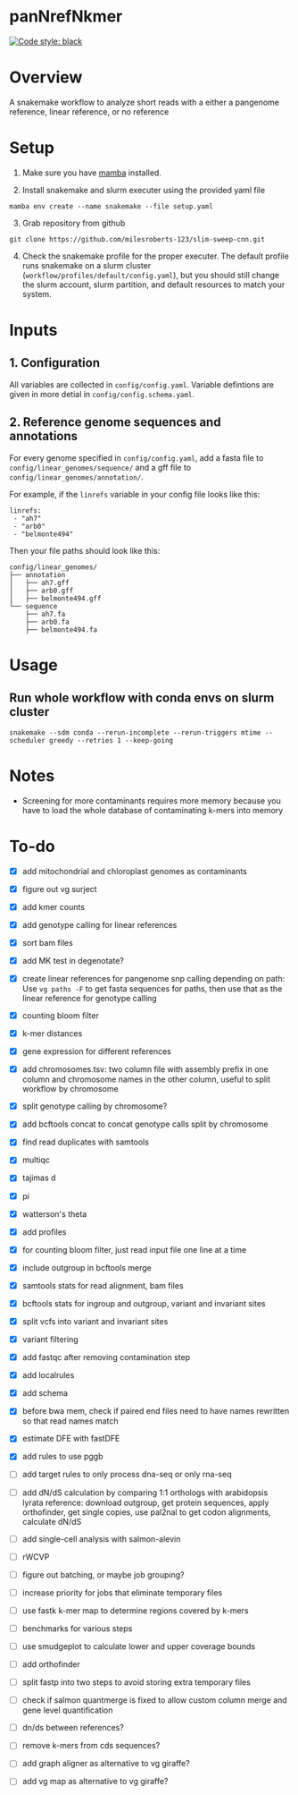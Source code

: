 # panNrefNkmer

[![Code style: black](https://img.shields.io/badge/code%20style-black-000000.svg)](https://github.com/psf/black)

# Overview

A snakemake workflow to analyze short reads with a either a pangenome reference, linear reference, or no reference

# Setup

1. Make sure you have [mamba](https://mamba.readthedocs.io/en/latest/installation/mamba-installation.html) installed. 

2. Install snakemake and slurm executer using the provided yaml file

```
mamba env create --name snakemake --file setup.yaml
```

3. Grab repository from github

```
git clone https://github.com/milesroberts-123/slim-sweep-cnn.git
```

4. Check the snakemake profile for the proper executer. The default profile runs snakemake on a slurm cluster (`workflow/profiles/default/config.yaml`), but you should still change the slurm account, slurm partition, and default resources to match your system.

# Inputs

## 1. Configuration

All variables are collected in `config/config.yaml`. Variable defintions are given in more detial in `config/config.schema.yaml`.

## 2. Reference genome sequences and annotations

For every genome specified in `config/config.yaml`, add a fasta file to `config/linear_genomes/sequence/` and a gff file to `config/linear_genomes/annotation/`.

For example, if the `linrefs` variable in your config file looks like this:

```
linrefs:
 - "ah7"
 - "arb0"
 - "belmonte494"
```

Then your file paths should look like this:

```
config/linear_genomes/
├── annotation
│   ├── ah7.gff
│   ├── arb0.gff
│   ├── belmonte494.gff
└── sequence
    ├── ah7.fa
    ├── arb0.fa
    ├── belmonte494.fa
```

# Usage

## Run whole workflow with conda envs on slurm cluster

`snakemake --sdm conda --rerun-incomplete --rerun-triggers mtime --scheduler greedy --retries 1 --keep-going`

# Notes

* Screening for more contaminants requires more memory because you have to load the whole database of contaminating k-mers into memory

# To-do

- [x] add mitochondrial and chloroplast genomes as contaminants

- [x] figure out vg surject

- [x] add kmer counts

- [x] add genotype calling for linear references

- [x] sort bam files

- [x] add MK test in degenotate?

- [x] create linear references for pangenome snp calling depending on path: Use `vg paths -F` to get fasta sequences for paths, then use that as the linear reference for genotype calling

- [x] counting bloom filter

- [x] k-mer distances

- [x] gene expression for different references

- [x] add chromosomes.tsv: two column file with assembly prefix in one column and chromosome names in the other column, useful to split workflow by chromosome 

- [x] split genotype calling by chromosome?

- [x] add bcftools concat to concat genotype calls split by chromosome

- [x] find read duplicates with samtools

- [x] multiqc

- [x] tajimas d

- [x] pi

- [x] watterson's theta

- [x] add profiles

- [x] for counting bloom filter, just read input file one line at a time

- [x] include outgroup in bcftools merge

- [x] samtools stats for read alignment, bam files

- [x] bcftools stats for ingroup and outgroup, variant and invariant sites

- [x] split vcfs into variant and invariant sites

- [x] variant filtering

- [x] add fastqc after removing contamination step

- [x] add localrules

- [x] add schema

- [x] before bwa mem, check if paired end files need to have names rewritten so that read names match

- [x] estimate DFE with fastDFE

- [x] add rules to use pggb

- [ ] add target rules to only process dna-seq or only rna-seq

- [ ] add dN/dS calculation by comparing 1:1 orthologs with arabidopsis lyrata reference: download outgroup, get protein sequences, apply orthofinder, get single copies, use pal2nal to get codon alignments, calculate dN/dS

- [ ] add single-cell analysis with salmon-alevin

- [ ] rWCVP

- [ ] figure out batching, or maybe job grouping?

- [ ] increase priority for jobs that eliminate temporary files

- [ ] use fastk k-mer map to determine regions covered by k-mers

- [ ] benchmarks for various steps

- [ ] use smudgeplot to calculate lower and upper coverage bounds

- [ ] add orthofinder

- [ ] split fastp into two steps to avoid storing extra temporary files

- [ ] check if salmon quantmerge is fixed to allow custom column merge and gene level quantification

- [ ] dn/ds between references?

- [ ] remove k-mers from cds sequences?

- [ ] add graph aligner as alternative to vg giraffe?

- [ ] add vg map as alternative to vg giraffe?
